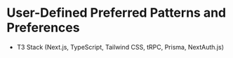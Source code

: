 # User-Defined Preferred Patterns and Preferences

- T3 Stack (Next.js, TypeScript, Tailwind CSS, tRPC, Prisma, NextAuth.js)
